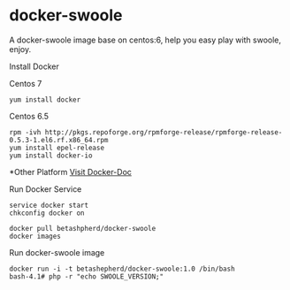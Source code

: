 docker-swoole
=============

A docker-swoole image base on centos:6, help you easy play with swoole, enjoy.

Install Docker

Centos 7
```shell
yum install docker
```

Centos 6.5

```shell
rpm -ivh http://pkgs.repoforge.org/rpmforge-release/rpmforge-release-0.5.3-1.el6.rf.x86_64.rpm
yum install epel-release
yum install docker-io
```

*Other Platform
[Visit Docker-Doc](docs.docker.com)


Run Docker Service
```shell
service docker start
chkconfig docker on

docker pull betashpherd/docker-swoole
docker images
```

Run docker-swoole image

```shell
docker run -i -t betashepherd/docker-swoole:1.0 /bin/bash
bash-4.1# php -r "echo SWOOLE_VERSION;"
```

